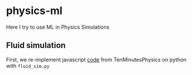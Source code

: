 # physics-ml
Here I try to use ML in Physics Simulations

## Fluid simulation
First, we re-implement javascript 
[code](https://github.com/matthias-research/pages/blob/master/tenMinutePhysics/17-fluidSim.html) 
from TenMinutesPhysics on python with `fluid_sim.py`